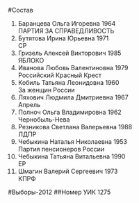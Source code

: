 #Состав
1. Баранцева Ольга Игоревна 1964   
    ПАРТИЯ ЗА СПРАВЕДЛИВОСТЬ
2. Бутятова Ирина Юрьевна 1971   
    СР
3. Гризель Алексей Викторович 1985   
    ЯБЛОКО
4. Иванова Любовь Валентиновна 1979   
    Российский Красный Крест
5. Кобиль Татьяна Леонидовна 1960   
    За женщин России
6. Ляхович Людмила Дмитриевна 1967   
    Апрель
7. Полноч Ольга Владимировна 1962   
    Чернобыль-Нева
8. Резникова Светлана Валерьевна 1988   
    ЛДПР
9. Чебыкина Наталья Николаевна 1953   
    Партия пенсионеров России
10. Чебыкина Татьяна Витальевна 1990   
    ЕР
11. Шмагин Валерий Сергеевич 1973   
    КПРФ

#Выборы-2012
##Номер УИК
1275